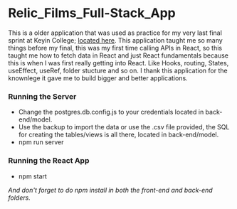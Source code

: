 # Relic_Films_Full-Stack_App
This is a older application that was used as practice for my very last final sprint at Keyin College; [located here](https://github.com/dBish6/Full-Stack_SpringAPI_Sprint2_Final). This application taught me so many things before my final, this was my first time calling APIs in React, so this taught me how to fetch data in React and just React fundamentals because this is when I was first really getting into React. Like Hooks, routing, States, useEffect, useRef, folder stucture and so on. I thank this application for the knownlege it gave me to build bigger and better applications.

### Running the Server

- Change the postgres.db.config.js to your credentials located in back-end/model.
- Use the backup to import the data or use the .csv file provided, the SQL for creating the tables/views is all there, located in back-end/model.
- npm run server

### Running the React App

- npm start

<i>And don't forget to do npm install in both the front-end and back-end folders.<i>
